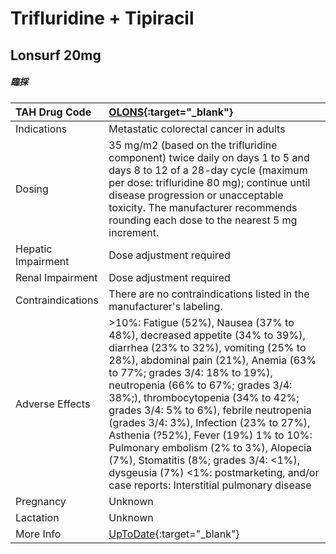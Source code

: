 # Trifluridine + Tipiracil

## Lonsurf 20mg

##### 臨採

| TAH Drug Code      | [OLONS](https://www.tahsda.org.tw/drugs/hissearch.php?drug_code=OLONS){:target="_blank"}                                                                                                                                                                                                                                                                                                                                                                                                                                                                                  |
|:-------------------|:--------------------------------------------------------------------------------------------------------------------------------------------------------------------------------------------------------------------------------------------------------------------------------------------------------------------------------------------------------------------------------------------------------------------------------------------------------------------------------------------------------------------------------------------------------------------------|
| Indications        | Metastatic colorectal cancer in adults                                                                                                                                                                                                                                                                                                                                                                                                                                                                                                                                    |
| Dosing             | 35 mg/m2 (based on the trifluridine component) twice daily on days 1 to 5 and days 8 to 12 of a 28-day cycle (maximum per dose: trifluridine 80 mg); continue until disease progression or unacceptable toxicity. The manufacturer recommends rounding each dose to the nearest 5 mg increment.                                                                                                                                                                                                                                                                           |
| Hepatic Impairment | Dose adjustment required                                                                                                                                                                                                                                                                                                                                                                                                                                                                                                                                                  |
| Renal Impairment   | Dose adjustment required                                                                                                                                                                                                                                                                                                                                                                                                                                                                                                                                                  |
| Contraindications  | There are no contraindications listed in the manufacturer's labeling.                                                                                                                                                                                                                                                                                                                                                                                                                                                                                                     |
| Adverse Effects    | >10%: Fatigue (52%), Nausea (37% to 48%), decreased appetite (34% to 39%), diarrhea (23% to 32%), vomiting (25% to 28%), abdominal pain (21%), Anemia (63% to 77%; grades 3/4: 18% to 19%), neutropenia (66% to 67%; grades 3/4: 38%;), thrombocytopenia (34% to 42%; grades 3/4: 5% to 6%), febrile neutropenia (grades 3/4: 3%), Infection (23% to 27%), Asthenia (?52%), Fever (19%) 1% to 10%: Pulmonary embolism (2% to 3%), Alopecia (7%), Stomatitis (8%; grades 3/4: <1%), dysgeusia (7%) <1%: postmarketing, and/or case reports: Interstitial pulmonary disease |
| Pregnancy          | Unknown                                                                                                                                                                                                                                                                                                                                                                                                                                                                                                                                                                   |
| Lactation          | Unknown                                                                                                                                                                                                                                                                                                                                                                                                                                                                                                                                                                   |
| More Info          | [UpToDate](https://www.uptodate.com/contents/trifluridine-and-tipiracil-drug-information){:target="_blank"}                                                                                                                                                                                                                                                                                                                                                                                                                                                               |

